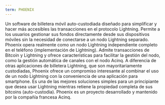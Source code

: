 ```yaml
---
term: PHOENIX
---
```


Un software de billetera móvil auto-custodiada diseñado para simplificar y hacer más accesibles las transacciones en el protocolo Lightning. Permite a los usuarios gestionar sus fondos directamente desde sus dispositivos móviles sin la necesidad de conectarse a un nodo Lightning separado. Phoenix opera realmente como un nodo Lightning independiente completo en el teléfono (implementación de Lightning). Admite transacciones de Bitcoin y Lightning y ofrece características para facilitar la gestión del nodo, como la gestión automática de canales con el nodo Acinq. A diferencia de otras aplicaciones de billetera Lightning, que son mayoritariamente custodiadas, Phoenix ofrece un compromiso interesante al combinar el uso de un nodo Lightning con la conveniencia de una aplicación para smartphone. Es una de las mejores soluciones simples para un principiante que desea usar Lightning mientras retiene la propiedad completa de sus bitcoins (auto-custodia). Phoenix es un proyecto desarrollado y mantenido por la compañía francesa Acinq.